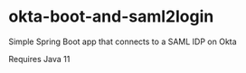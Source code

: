 # okta-boot-and-saml2login
Simple Spring Boot app that connects to a SAML IDP on Okta

Requires Java 11
